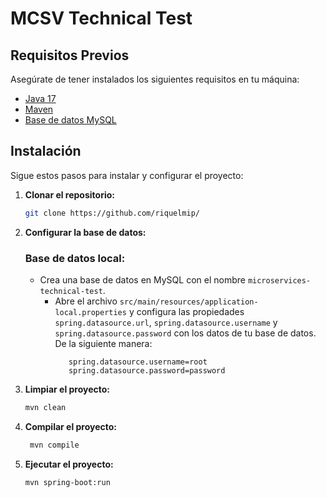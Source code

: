 # MCSV Technical Test

## Requisitos Previos

Asegúrate de tener instalados los siguientes requisitos en tu máquina:

- [Java 17](https://www.oracle.com/java/technologies/javase-jdk17-downloads.html)
- [Maven](https://maven.apache.org/download.cgi)
- [Base de datos MySQL](https://www.mysql.com/downloads/)

## Instalación

Sigue estos pasos para instalar y configurar el proyecto:

1. **Clonar el repositorio:**

   ```bash
   git clone https://github.com/riquelmip/
   ```

2. **Configurar la base de datos:**
    ### Base de datos local:

   - Crea una base de datos en MySQL con el nombre `microservices-technical-test`.
     - Abre el archivo `src/main/resources/application-local.properties` y configura las
       propiedades `spring.datasource.url`, `spring.datasource.username` y `spring.datasource.password` con los datos de
       tu base de datos.
       De la siguiente manera:
       ```spring.datasource.url=jdbc:mysql://localhost:3306/microservices-technical-test
          spring.datasource.username=root
          spring.datasource.password=password
       ```

3. **Limpiar el proyecto:**

   ```bash
   mvn clean
   ```

4. **Compilar el proyecto:**

   ```bash
    mvn compile
   ```

5. **Ejecutar el proyecto:**

   ```bash
   mvn spring-boot:run
   ```

